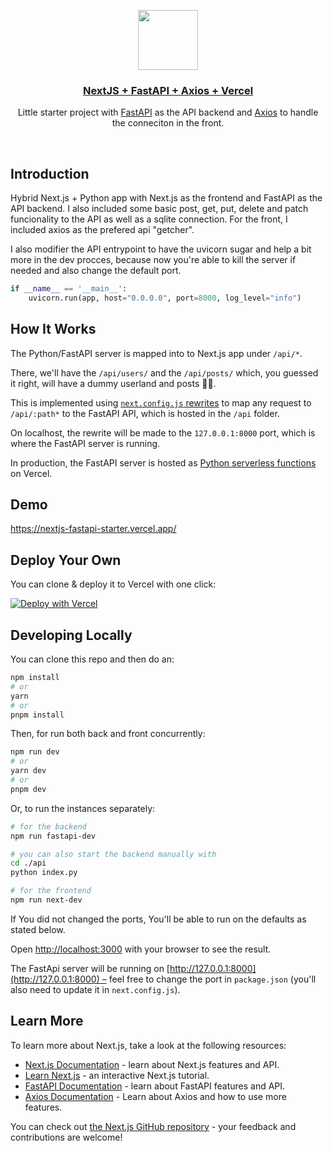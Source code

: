 <p align="center">
  <a href="https://next-black-sheep.vercel.app/">
    <img src="https://assets.vercel.com/image/upload/v1588805858/repositories/vercel/logo.png" height="96">
    <h3 align="center">NextJS + FastAPI + Axios + Vercel</h3>
  </a>
</p>

<p align="center">Little starter project with <a href="https://fastapi.tiangolo.com/">FastAPI</a> as the API backend and <a href="https://axios-http.com/">Axios</a> to handle the conneciton in the front.</p>

<br/>

## Introduction

Hybrid Next.js + Python app with Next.js as the frontend and FastAPI as the API backend. I also included some basic post, get, put, delete and patch funcionality to the API as well as a sqlite connection. For the front, I included axios as the prefered api "getcher".

I also modifier the API entrypoint to have the uvicorn sugar and help a bit more in the dev procces, because now you're able to kill the server if needed and also change the default port.

```python
if __name__ == '__main__':
    uvicorn.run(app, host="0.0.0.0", port=8000, log_level="info")
```

## How It Works

The Python/FastAPI server is mapped into to Next.js app under `/api/*`.

There, we'll have the `/api/users/` and the `/api/posts/` which, you guessed it right, will have a dummy userland and posts 🧛‍♂️.

This is implemented using [`next.config.js` rewrites](https://github.com/digitros/nextjs-fastapi/blob/main/next.config.js) to map any request to `/api/:path*` to the FastAPI API, which is hosted in the `/api` folder.

On localhost, the rewrite will be made to the `127.0.0.1:8000` port, which is where the FastAPI server is running.

In production, the FastAPI server is hosted as [Python serverless functions](https://vercel.com/docs/concepts/functions/serverless-functions/runtimes/python) on Vercel.

## Demo

https://nextjs-fastapi-starter.vercel.app/

## Deploy Your Own

You can clone & deploy it to Vercel with one click:

[![Deploy with Vercel](https://vercel.com/button)](https://vercel.com/new/clone?repository-url=https%3A%2F%2Fgithub.com%2Fdigitros%2Fnextjs-fastapi%2Ftree%2Fmain)

## Developing Locally

You can clone this repo and then do an:

```bash
npm install
# or
yarn
# or
pnpm install
```

Then, for run both back and front concurrently:

```bash
npm run dev
# or
yarn dev
# or
pnpm dev
```

Or, to run the instances separately:

```bash
# for the backend
npm run fastapi-dev

# you can also start the backend manually with
cd ./api
python index.py

# for the frontend
npm run next-dev

```

If You did not changed the ports, You'll be able to run on the defaults as stated below.

Open [http://localhost:3000](http://localhost:3000) with your browser to see the result.

The FastApi server will be running on [http://127.0.0.1:8000](http://127.0.0.1:8000) – feel free to change the port in `package.json` (you'll also need to update it in `next.config.js`).

## Learn More

To learn more about Next.js, take a look at the following resources:

- [Next.js Documentation](https://nextjs.org/docs) - learn about Next.js features and API.
- [Learn Next.js](https://nextjs.org/learn) - an interactive Next.js tutorial.
- [FastAPI Documentation](https://fastapi.tiangolo.com/) - learn about FastAPI features and API.
- [Axios Documentation](https://axios-http.com/docs/intro) - Learn about Axios and how to use more features.

You can check out [the Next.js GitHub repository](https://github.com/vercel/next.js/) - your feedback and contributions are welcome!
